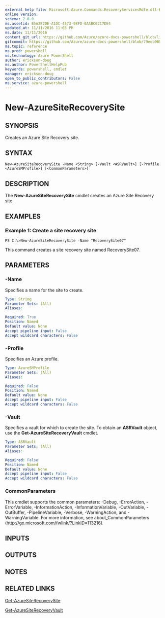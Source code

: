 ```yaml
---
external help file: Microsoft.Azure.Commands.RecoveryServicesRdfe.dll-Help.xml
online version: 
schema: 2.0.0
ms.assetid: B5A2E2DE-A1DC-4573-98FD-0AABC0217DE4
updated_at: 11/11/2016 11:03 PM
ms.date: 11/11/2016
content_git_url: https://github.com/Azure/azure-docs-powershell/blob/live/azureps-cmdlets-docs/ServiceManagement/Azure.SiteRecovery/v1.6.1/New-AzureSiteRecoverySite.md
gitcommit: https://github.com/Azure/azure-docs-powershell/blob/79eeb985ea480979357fb4695832a0c3d29a48bf/azureps-cmdlets-docs/ServiceManagement/Azure.SiteRecovery/v1.6.1/New-AzureSiteRecoverySite.md
ms.topic: reference
ms.prod: powershell
ms.technology: Azure PowerShell
author: erickson-doug
ms.author: PowerShellHelpPub
keywords: powershell, cmdlet
manager: erickson-doug
open_to_public_contributors: False
ms.service: azure-powershell
---
```


# New-AzureSiteRecoverySite

## SYNOPSIS
Creates an Azure Site Recovery site.

## SYNTAX

```
New-AzureSiteRecoverySite -Name <String> [-Vault <ASRVault>] [-Profile <AzureSMProfile>] [<CommonParameters>]
```

## DESCRIPTION
The **New-AzureSiteRecoverySite** cmdlet creates an Azure Site Recovery site.

## EXAMPLES

### Example 1: Create a site recovery site
```
PS C:\>New-AzureSiteRecoverySite -Name "RecoverySite07"
```

This command creates a site recovery site named RecoverySite07.

## PARAMETERS

### -Name
Specifies a name for the site to create.

```yaml
Type: String
Parameter Sets: (All)
Aliases: 

Required: True
Position: Named
Default value: None
Accept pipeline input: False
Accept wildcard characters: False
```

### -Profile
Specifies an Azure profile.

```yaml
Type: AzureSMProfile
Parameter Sets: (All)
Aliases: 

Required: False
Position: Named
Default value: None
Accept pipeline input: False
Accept wildcard characters: False
```

### -Vault
Specifies a vault for which to create the site.
To obtain an **ASRVault** object, use the **Get-AzureSiteRecoveryVault** cmdlet.

```yaml
Type: ASRVault
Parameter Sets: (All)
Aliases: 

Required: False
Position: Named
Default value: None
Accept pipeline input: False
Accept wildcard characters: False
```

### CommonParameters
This cmdlet supports the common parameters: -Debug, -ErrorAction, -ErrorVariable, -InformationAction, -InformationVariable, -OutVariable, -OutBuffer, -PipelineVariable, -Verbose, -WarningAction, and -WarningVariable. For more information, see about_CommonParameters (http://go.microsoft.com/fwlink/?LinkID=113216).

## INPUTS

## OUTPUTS

## NOTES

## RELATED LINKS

[Get-AzureSiteRecoverySite](xref:ServiceManagement/Azure.SiteRecovery/v1.6.1/Get-AzureSiteRecoverySite.md)

[Get-AzureSiteRecoveryVault](xref:ServiceManagement/Azure.SiteRecovery/v1.6.1/Get-AzureSiteRecoveryVault.md)


